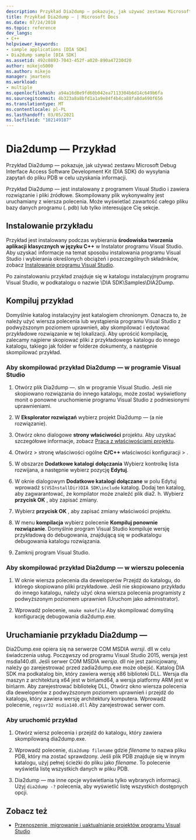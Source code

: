 ```yaml
---
description: Przykład Dia2dump — pokazuje, jak używać zestawu Microsoft Debug Interface Access Software Development Kit (DIA SDK) do wysyłania zapytań do pliku PDB w celu uzyskania informacji.
title: Przykład Dia2dump — | Microsoft Docs
ms.date: 07/24/2018
ms.topic: reference
dev_langs:
- C++
helpviewer_keywords:
- sample applications [DIA SDK]
- Dia2dump sample [DIA SDK]
ms.assetid: 492c0893-7043-452f-a020-890a47230d20
author: mikejo5000
ms.author: mikejo
manager: jmartens
ms.workload:
- multiple
ms.openlocfilehash: a94a16d8e9fd60b042ea7113304b6d14c649b6fa
ms.sourcegitcommit: 4b323a8a8bfd1a1a9e84f4b4ca88fa8da690f656
ms.translationtype: MT
ms.contentlocale: pl-PL
ms.lasthandoff: 03/05/2021
ms.locfileid: "102149187"
---
```

# <a name="dia2dump-sample"></a>Dia2dump — Przykład

Przykład Dia2dump — pokazuje, jak używać zestawu Microsoft Debug Interface Access Software Development Kit (DIA SDK) do wysyłania zapytań do pliku PDB w celu uzyskania informacji.

Przykład Dia2dump — jest instalowany z programem Visual Studio i zawiera rozwiązanie i pliki źródłowe. Skompilowany plik wykonywalny jest uruchamiany z wiersza polecenia. Może wyświetlać zawartość całego pliku bazy danych programu (. pdb) lub tylko interesujące Cię sekcje.

## <a name="install-the-sample"></a>Instalowanie przykładu

Przykład jest instalowany podczas wybierania **środowiska tworzenia aplikacji klasycznych w języku C++** w Instalator programu Visual Studio. Aby uzyskać informacje na temat sposobu instalowania programu Visual Studio i wybierania określonych obciążeń i poszczególnych składników, zobacz [Instalowanie programu Visual Studio](../../install/install-visual-studio.md).

Po zainstalowaniu przykład znajduje się w katalogu instalacyjnym programu Visual Studio, w podkatalogu o nazwie \DIA SDK\Samples\DIA2Dump.

## <a name="build-the-sample"></a>Kompiluj przykład

Domyślnie katalog instalacyjny jest katalogiem chronionym. Oznacza to, że należy użyć wiersza polecenia lub wystąpienia programu Visual Studio z podwyższonym poziomem uprawnień, aby skompilować i edytować przykładowe rozwiązanie w tej lokalizacji. Aby uprościć kompilację, zalecamy najpierw skopiować pliki z przykładowego katalogu do innego katalogu, takiego jak folder w folderze dokumenty, a następnie skompilować przykład.

### <a name="to-build-the-dia2dump-sample-in-visual-studio"></a>Aby skompilować przykład Dia2dump — w programie Visual Studio

1. Otwórz plik Dia2dump —. sln w programie Visual Studio. Jeśli nie skopiowano rozwiązania do innego katalogu, może zostać wyświetlony monit o ponowne uruchomienie programu Visual Studio z podniesionymi uprawnieniami.

1. W **Eksplorator rozwiązań** wybierz projekt Dia2dump — (a nie rozwiązanie).

1. Otwórz okno dialogowe **strony właściwości** projektu. Aby uzyskać szczegółowe informacje, zobacz [Praca z właściwościami projektu](/cpp/build/working-with-project-properties).

1. Otwórz   >  stronę właściwości ogólne **C/C++** właściwości konfiguracji  >   .

1. W obszarze **Dodatkowe katalogi dołączania** Wybierz kontrolkę lista rozwijana, a następnie wybierz pozycję **Edytuj**.

1. W oknie dialogowym **Dodatkowe katalogi dołączane** w polu Edytuj wprowadź `$(VSInstallDir)DIA SDK\include` katalog. Dodaj ten katalog, aby zagwarantować, że kompilator może znaleźć plik dia2. h. Wybierz **przycisk OK** , aby zapisać zmiany.

1. Wybierz **przycisk OK** , aby zapisać zmiany właściwości projektu.

1. W menu **kompilacja** wybierz polecenie **Kompiluj ponownie rozwiązanie**. Domyślnie program Visual Studio kompiluje wersję przykładową do debugowania, znajdującą się w podkatalogu debugowania katalogu rozwiązania.

1. Zamknij program Visual Studio.

### <a name="to-build-the-dia2dump-sample-at-the-command-line"></a>Aby skompilować przykład Dia2dump — w wierszu polecenia

1. W oknie wiersza polecenia dla deweloperów Przejdź do katalogu, do którego skopiowano pliki przykładowe. Jeśli nie skopiowano przykładu do innego katalogu, należy użyć okna wiersza polecenia programisty z podwyższonym poziomem uprawnień (Uruchom jako administrator).

1. Wprowadź polecenie, `nmake makefile` Aby skompilować domyślną konfigurację debugowania dia2dump.exe.

## <a name="run-the-dia2dump-sample"></a>Uruchamianie przykładu Dia2dump —

Dia2Dump.exe opiera się na serwerze COM MSDIA *wersji*. dll w celu świadczenia usług. Począwszy od programu Visual Studio 2015, wersja jest msdia140.dll. Jeśli serwer COM MSDIA *wersja*. dll nie jest zainicjowany, należy go zarejestrować przed zadia2dump.exe może obejść. Katalog DIA SDK ma podkatalog bin, który zawiera wersję x86 biblioteki DLL. Wersja dla maszyn z architekturą x64 jest w bin\amd64, a wersja platformy ARM jest w bin\arm. Aby zarejestrować bibliotekę DLL, Otwórz okno wiersza polecenia dla deweloperów z podwyższonym poziomem uprawnień i przejdź do katalogu, który zawiera wersję architektury komputera. Wprowadź polecenie, `regsvr32 msdia140.dll` Aby zarejestrować serwer com.

### <a name="to-run-the-sample"></a>Aby uruchomić przykład

1. Otwórz wiersz polecenia i przejdź do katalogu, który zawiera skompilowaną dia2dump.exe.

1. Wprowadź polecenie, `dia2dump filename` gdzie *filename* to nazwa pliku PDB, który ma zostać sprawdzony. Jeśli plik PDB znajduje się w innym katalogu, użyj pełnej ścieżki do pliku jako *filename*. To polecenie wyświetla listę wszystkich danych w pliku PDB.

1. Dia2dump — ma inne opcje wyświetlania tylko wybranych informacji. Użyj `dia2dump -?` polecenia, aby wyświetlić listę wszystkich dostępnych opcji.

## <a name="see-also"></a>Zobacz też

- [Przenoszenie, migrowanie i uaktualnianie projektów programu Visual Studio](../../porting/port-migrate-and-upgrade-visual-studio-projects.md)
